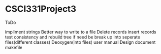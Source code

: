 # CSCI331Project3

ToDo

impliment strings
Better way to write to a file
Delete records
insert records
test consistency and rebuild tree if need be
break up into seperate files(different classes)
Deoxygen(into files)
user manual
Design document
makefile
